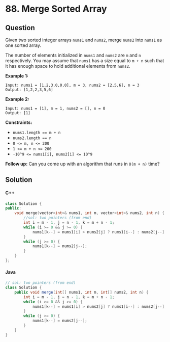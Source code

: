 # 88. Merge Sorted Array

## Question

Given two sorted integer arrays `nums1` and `nums2`, merge `nums2` into `nums1` as one sorted array.

The number of elements initialized in `nums1` and `nums2` are `m` and `n` respectively. You may assume that `nums1` has a size equal to `m + n` such that it has enough space to hold additional elements from `nums2`.

**Example 1:**

```
Input: nums1 = [1,2,3,0,0,0], m = 3, nums2 = [2,5,6], n = 3
Output: [1,2,2,3,5,6]
```

**Example 2:**

```
Input: nums1 = [1], m = 1, nums2 = [], n = 0
Output: [1]
```

**Constraints:**

* `nums1.length == m + n`
* `nums2.length == n`
* `0 <= m, n <= 200`
* `1 <= m + n <= 200`
* `-10^9 <= nums1[i], nums2[i] <= 10^9`

**Follow up:** Can you come up with an algorithm that runs in `O(m + n)` time?

## Solution

#### C++

```cpp
class Solution {
public:
    void merge(vector<int>& nums1, int m, vector<int>& nums2, int n) {
        //sol: two pointers (from end)
        int i = m - 1, j = n - 1, k = m + n - 1;
        while (i >= 0 && j >= 0) {
            nums1[k--] = nums1[i] > nums2[j] ? nums1[i--] : nums2[j--];
        }
        while (j >= 0) {
            nums1[k--] = nums2[j--];
        }
    }
};
```

#### Java

```java
// sol: two pointers (from end)
class Solution {
    public void merge(int[] nums1, int m, int[] nums2, int n) {
        int i = m - 1, j = n - 1, k = m + n - 1;
        while (i >= 0 && j >= 0) {
            nums1[k--] = nums1[i] > nums2[j] ? nums1[i--] : nums2[j--];
        }
        while (j >= 0) {
            nums1[k--] = nums2[j--];
        }
    }
}
```
